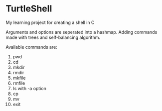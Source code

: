 # TurtleShell
My learning project for creating a shell in C

Arguments and options are seperated into a hashmap.
Adding commands made with trees and self-balancing algorithm.

Available commands are:
1.  pwd
2.  cd
3.  mkdir
4.  rmdir
5.  mkfile
6.  rmfile
7.  ls with -a option
8.  cp
9.  mv
10.  exit
